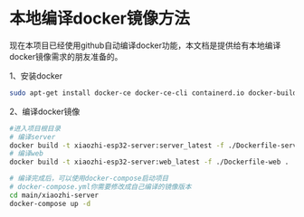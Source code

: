 # 本地编译docker镜像方法

现在本项目已经使用github自动编译docker功能，本文档是提供给有本地编译docker镜像需求的朋友准备的。

1、安装docker

```bash
sudo apt-get install docker-ce docker-ce-cli containerd.io docker-buildx-plugin docker-compose-plugin
```

2、编译docker镜像

```bash
#进入项目根目录
# 编译server
docker build -t xiaozhi-esp32-server:server_latest -f ./Dockerfile-server .
# 编译web
docker build -t xiaozhi-esp32-server:web_latest -f ./Dockerfile-web .

# 编译完成后，可以使用docker-compose启动项目
# docker-compose.yml你需要修改成自己编译的镜像版本
cd main/xiaozhi-server
docker-compose up -d
```
